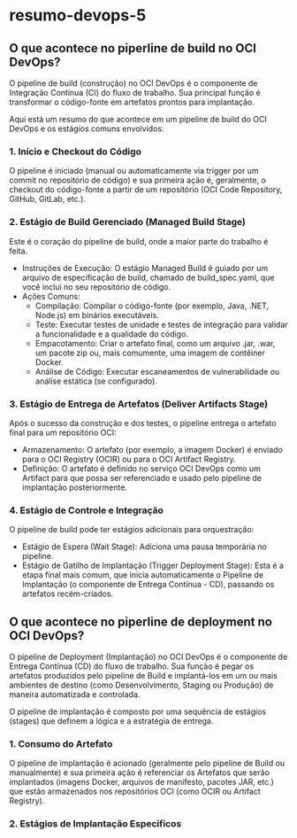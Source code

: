 # resumo-devops-5

## O que acontece no piperline de build no OCI DevOps?

O pipeline de build (construção) no OCI DevOps é o componente de Integração Contínua (CI) do fluxo de trabalho. Sua principal função é transformar o código-fonte em artefatos prontos para implantação.

Aqui está um resumo do que acontece em um pipeline de build do OCI DevOps e os estágios comuns envolvidos:

### 1. Início e Checkout do Código

O pipeline é iniciado (manual ou automaticamente via trigger por um commit no repositório de código) e sua primeira ação é, geralmente, o checkout do código-fonte a partir de um repositório (OCI Code Repository, GitHub, GitLab, etc.).

### 2. Estágio de Build Gerenciado (Managed Build Stage)

Este é o coração do pipeline de build, onde a maior parte do trabalho é feita.

- Instruções de Execução: O estágio Managed Build é guiado por um arquivo de especificação de build, chamado de build_spec.yaml, que você inclui no seu repositório de código.
- Ações Comuns:
   - Compilação: Compilar o código-fonte (por exemplo, Java, .NET, Node.js) em binários executáveis.
   - Teste: Executar testes de unidade e testes de integração para validar a funcionalidade e a qualidade do código.
   - Empacotamento: Criar o artefato final, como um arquivo .jar, .war, um pacote zip ou, mais comumente, uma imagem de contêiner Docker.
   - Análise de Código: Executar escaneamentos de vulnerabilidade ou análise estática (se configurado).

 ### 3. Estágio de Entrega de Artefatos (Deliver Artifacts Stage)

 Após o sucesso da construção e dos testes, o pipeline entrega o artefato final para um repositório OCI:

 - Armazenamento: O artefato (por exemplo, a imagem Docker) é enviado para o OCI Registry (OCIR) ou para o OCI Artifact Registry.
 - Definição: O artefato é definido no serviço OCI DevOps como um Artifact para que possa ser referenciado e usado pelo pipeline de implantação posteriormente.

### 4. Estágio de Controle e Integração

O pipeline de build pode ter estágios adicionais para orquestração:

- Estágio de Espera (Wait Stage): Adiciona uma pausa temporária no pipeline.
- Estágio de Gatilho de Implantação (Trigger Deployment Stage): Esta é a etapa final mais comum, que inicia automaticamente o Pipeline de Implantação (o componente de Entrega Contínua - CD), passando os artefatos recém-criados.

## O que acontece no piperline de deployment no OCI DevOps?

O pipeline de Deployment (Implantação) no OCI DevOps é o componente de Entrega Contínua (CD) do fluxo de trabalho. Sua função é pegar os artefatos produzidos pelo pipeline de Build e implantá-los em um ou mais ambientes de destino (como Desenvolvimento, Staging ou Produção) de maneira automatizada e controlada.

O pipeline de implantação é composto por uma sequência de estágios (stages) que definem a lógica e a estratégia de entrega.

### 1. Consumo do Artefato

O pipeline de implantação é acionado (geralmente pelo pipeline de Build ou manualmente) e sua primeira ação é referenciar os Artefatos que serão implantados (imagens Docker, arquivos de manifesto, pacotes JAR, etc.) que estão armazenados nos repositórios OCI (como OCIR ou Artifact Registry).

### 2. Estágios de Implantação Específicos

